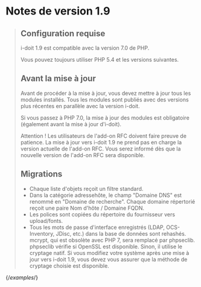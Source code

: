 # Notes de version 1.9

> Configuration requise
> -------------------
> 
> i-doit 1.9 est compatible avec la version 7.0 de PHP.
> 
> Vous pouvez toujours utiliser PHP 5.4 et les versions suivantes.
> 
> Avant la mise à jour
> ---------------
> 
> Avant de procéder à la mise à jour, vous devez mettre à jour tous les modules installés. Tous les modules sont publiés avec des versions plus récentes en parallèle avec la version i-doit.
> 
> Si vous passez à PHP 7.0, la mise à jour des modules est obligatoire (également avant la mise à jour d'i-doit).
> 
> Attention ! Les utilisateurs de l'add-on RFC doivent faire preuve de patience. La mise à jour vers i-doit 1.9 ne prend pas en charge la version actuelle de l'add-on RFC. Vous serez informé dès que la nouvelle version de l'add-on RFC sera disponible.
> 
> Migrations
> ----------
> 
> *   Chaque liste d'objets reçoit un filtre standard.
> *   Dans la catégorie adressehôte, le champ "Domaine DNS" est renommé en "Domaine de recherche". Chaque domaine répertorié reçoit une paire Nom d'hôte / Domaine FQDN.
> *   Les polices sont copiées du répertoire du fournisseur vers upload/fonts.
> *   Tous les mots de passe d'interface enregistrés (LDAP, OCS-Inventory, JDisc, etc.) dans la base de données sont rehashés. mcrypt, qui est obsolète avec PHP 7, sera remplacé par phpseclib. phpseclib vérifie si OpenSSL est disponible. Sinon, il utilise le cryptage natif. Si vous modifiez votre système après une mise à jour vers i-doit 1.9, vous devez vous assurer que la méthode de cryptage choisie est disponible.

{/*examples*/}
